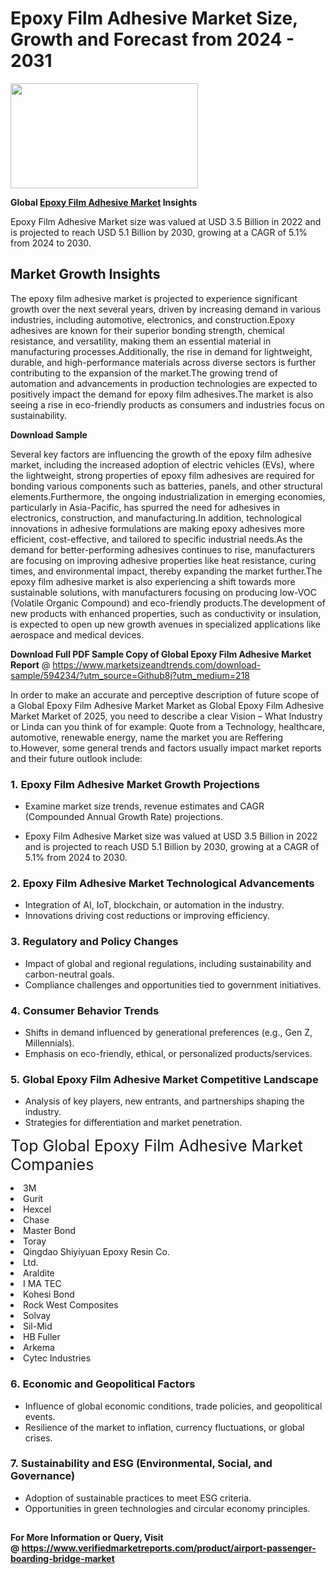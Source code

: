 <H1>Epoxy Film Adhesive Market Size, Growth and Forecast from 2024 - 2031</H1><img class="aligncenter size-medium wp-image-584254" src="https://thirdeyenews.in/wp-content/uploads/2024/09/Global-Market-Research-300x168.jpeg" alt="" width="300" height="168" /><p><strong>Global&nbsp;<a href="https://www.marketsizeandtrends.com/download-sample/594234/?utm_source=Github8j?utm_medium=218">Epoxy Film Adhesive Market</a> Insights</strong></p><p>Epoxy Film Adhesive Market size was valued at USD 3.5 Billion in 2022 and is projected to reach USD 5.1 Billion by 2030, growing at a CAGR of 5.1% from 2024 to 2030.</p><p><h2>Market Growth Insights</h2> <p>The epoxy film adhesive market is projected to experience significant growth over the next several years, driven by increasing demand in various industries, including automotive, electronics, and construction.Epoxy adhesives are known for their superior bonding strength, chemical resistance, and versatility, making them an essential material in manufacturing processes.Additionally, the rise in demand for lightweight, durable, and high-performance materials across diverse sectors is further contributing to the expansion of the market.The growing trend of automation and advancements in production technologies are expected to positively impact the demand for epoxy film adhesives.The market is also seeing a rise in eco-friendly products as consumers and industries focus on sustainability.</p> <p><strong>Download Sample</strong></p> <p>Several key factors are influencing the growth of the epoxy film adhesive market, including the increased adoption of electric vehicles (EVs), where the lightweight, strong properties of epoxy film adhesives are required for bonding various components such as batteries, panels, and other structural elements.Furthermore, the ongoing industrialization in emerging economies, particularly in Asia-Pacific, has spurred the need for adhesives in electronics, construction, and manufacturing.In addition, technological innovations in adhesive formulations are making epoxy adhesives more efficient, cost-effective, and tailored to specific industrial needs.As the demand for better-performing adhesives continues to rise, manufacturers are focusing on improving adhesive properties like heat resistance, curing times, and environmental impact, thereby expanding the market further.The epoxy film adhesive market is also experiencing a shift towards more sustainable solutions, with manufacturers focusing on producing low-VOC (Volatile Organic Compound) and eco-friendly products.The development of new products with enhanced properties, such as conductivity or insulation, is expected to open up new growth avenues in specialized applications like aerospace and medical devices.</p> <p><span class=""><strong>Download Full PDF Sample Copy of Global Epoxy Film Adhesive Market Report</strong> @ <a href="https://www.marketsizeandtrends.com/download-sample/594234/?utm_source=Github8j?utm_medium=218" target="_blank">https://www.marketsizeandtrends.com/download-sample/594234/?utm_source=Github8j?utm_medium=218</a></span></p><p>In order to make an accurate and perceptive description of future scope of a Global&nbsp;Epoxy Film Adhesive Market Market as Global&nbsp;Epoxy Film Adhesive Market Market of 2025, you need to describe a clear Vision &ndash; What Industry or Linda can you think of for example: Quote from a Technology, healthcare, automotive, renewable energy, name the market you are Reffering to.However, some general trends and factors usually impact market reports and their future outlook include:</p><h3>1.&nbsp;<strong>Epoxy Film Adhesive Market Growth Projections</strong></h3><ul><li>Examine market size trends, revenue estimates and CAGR (Compounded Annual Growth Rate) projections.</li><li><p>Epoxy Film Adhesive Market size was valued at USD 3.5 Billion in 2022 and is projected to reach USD 5.1 Billion by 2030, growing at a CAGR of 5.1% from 2024 to 2030.</p></li></ul><h3>2.&nbsp;<strong>Epoxy Film Adhesive Market Technological Advancements</strong></h3><ul><li>Integration of AI, IoT, blockchain, or automation in the industry.</li><li>Innovations driving cost reductions or improving efficiency.</li></ul><h3>3.&nbsp;<strong>Regulatory and Policy Changes</strong></h3><ul><li>Impact of global and regional regulations, including sustainability and carbon-neutral goals.</li><li>Compliance challenges and opportunities tied to government initiatives.</li></ul><h3>4.&nbsp;<strong>Consumer Behavior Trends</strong></h3><ul><li>Shifts in demand influenced by generational preferences (e.g., Gen Z, Millennials).</li><li>Emphasis on eco-friendly, ethical, or personalized products/services.</li></ul><h3>5.&nbsp;<strong>Global Epoxy Film Adhesive Market Competitive Landscape</strong></h3><ul><li>Analysis of key players, new entrants, and partnerships shaping the industry.</li><li>Strategies for differentiation and market penetration.</li></ul><p data-pm-slice="1 1 []"><span style="color: inherit; font-family: inherit; font-size: 25px;">Top Global Epoxy Film Adhesive Market Companies</span></p><div class="" data-test-id=""><p><li>3M</li><li> Gurit</li><li> Hexcel</li><li> Chase</li><li> Master Bond</li><li> Toray</li><li> Qingdao Shiyiyuan Epoxy Resin Co.</li><li> Ltd.</li><li> Araldite</li><li> I MA TEC</li><li> Kohesi Bond</li><li> Rock West Composites</li><li> Solvay</li><li> Sil-Mid</li><li> HB Fuller</li><li> Arkema</li><li> Cytec Industries</li></p></div><h3>6.&nbsp;<strong>Economic and Geopolitical Factors</strong></h3><ul><li>Influence of global economic conditions, trade policies, and geopolitical events.</li><li>Resilience of the market to inflation, currency fluctuations, or global crises.</li></ul><h3>7.&nbsp;<strong>Sustainability and ESG (Environmental, Social, and Governance)</strong></h3><ul><li>Adoption of sustainable practices to meet ESG criteria.</li><li>Opportunities in green technologies and circular economy principles.</li></ul><h2><strong style="font-size: 14px;">For More Information or Query, Visit @&nbsp;</strong><a style="background-color: #ffffff; font-size: 14px;" href="https://www.marketsizeandtrends.com/report/epoxy-film-adhesive-market/" target="_blank">https://www.verifiedmarketreports.com/product/airport-passenger-boarding-bridge-market</a></h2>